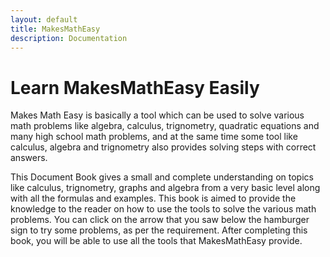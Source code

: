 ```yaml
---
layout: default
title: MakesMathEasy
description: Documentation
---
```


# Learn MakesMathEasy Easily


Makes Math Easy is basically a tool which can be used to solve various math problems like algebra, calculus, trignometry, quadratic equations and many high school math problems, and at the same time some tool like calculus, algebra and trignometry also provides solving steps with correct answers.

This Document Book gives a small and complete understanding on topics like calculus, trignometry, graphs  and algebra from a very basic level along with all the formulas and examples. This book is aimed to provide the knowledge to the reader on how to use the tools to solve the various math problems.
You can click on the arrow that you saw below the hamburger sign to try some problems, as per the requirement. After completing this book, you will be able to use all the tools that MakesMathEasy provide.



